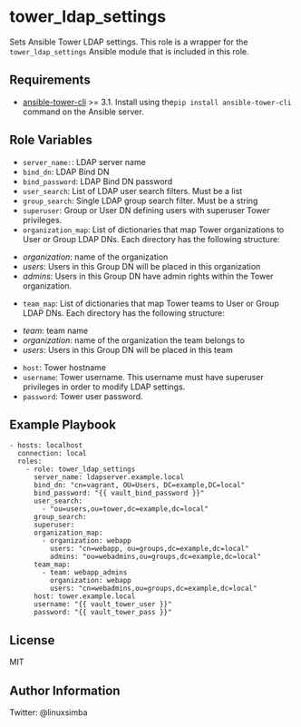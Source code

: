 tower_ldap_settings
=========
Sets Ansible Tower LDAP settings. This role is a wrapper for the ``tower_ldap_settings`` Ansible module that is included in this role.

Requirements
------------

* [ansible-tower-cli](https://github.com/ansible/tower-cli) >= 3.1. Install using the``pip install ansible-tower-cli`` command on the Ansible server.

Role Variables
--------------

* ``server_name:``: LDAP server name
* ``bind_dn``: LDAP Bind DN
* ``bind_password``: LDAP Bind DN password
* ``user_search``: List of LDAP user search filters. Must be a list
* ``group_search``: Single LDAP group search filter.  Must be a string
* ``superuser``: Group or User DN defining users with superuser Tower privileges.
* ``organization_map``: List of dictionaries that map Tower organizations to User or Group LDAP DNs. Each directory has the following structure:
 - _organization_: name of the organization
 -  _users_: Users in this Group DN will be placed in this organization
 - _admins_: Users in this Group DN have admin rights within the Tower organization.
* ``team_map``: List of dictionaries that map Tower teams  to User or Group LDAP DNs. Each directory has the following structure:
- _team_: team name
 - _organization_: name of the organization the  team belongs to
 -  _users_: Users in this Group DN will be placed in this team
* ``host``: Tower hostname
* ``username``: Tower username. This username must have superuser privileges in order to modify LDAP settings.
* ``password``: Tower user password.

Example Playbook
----------------

```
- hosts: localhost
  connection: local
  roles:
    - role: tower_ldap_settings
      server_name: ldapserver.example.local
      bind_dn: "cn=vagrant, OU=Users, DC=example,DC=local"
      bind_password: "{{ vault_bind_password }}"
      user_search:
        - "ou=users,ou=tower,dc=example,dc=local"
      group_search:
      superuser:
      organization_map:
        - organization: webapp
          users: "cn=webapp, ou=groups,dc=example,dc=local"
          admins: "ou=webadmins,ou=groups,dc=example,dc=local"
      team_map:
        - team: webapp_admins
          organization: webapp
          users: "cn=webadmins,ou=groups,dc=example,dc=local"
      host: tower.example.local
      username: "{{ vault_tower_user }}"
      password: "{{ vault_tower_pass }}"
```


License
-------

MIT

Author Information
------------------

Twitter: @linuxsimba
